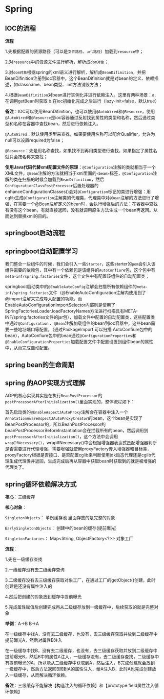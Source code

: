 # Spring

## IOC的流程
**流程**

1.先根据配置的资源路径（可以是`文件路径`、`url路径`）加载到`resource`中；

2.对`resource`中的资源文件进行解析，解析成`dom对象`；

3.对`dom对象`根据spring的xml语义进行解析，解析成`BeanDifinition`，并把BeanDifinition注册到ioc容器中。这个BeanDifinition就是对bean的定义、依赖描述，如classname、bean类型、init方法销毁方法；

4.根据`BeanDifinition`对bean进行实例化并进行依赖注入。这里有两种场景：a.在调用getBean时获取  b.在ioc初始化完成之后进行（lazy-init=false，默认true）

**备注**：IOC可以使用BeanDifinition，也可以使用`@AutoWired`和`@Resource`，使用`@AutoWired`和`@Resource`是ioc容器通过反射找到属性的类型和名称，然后通过类型和名称在容器中查找bean，然后进行依赖注入。

`@AutoWired`：默认使用类型来查找，如果要使用名称可以配合Qualifier，允许为null可以设置required为false；

`@Resource`：先是用名称查找，如果找不到再用类型进行查找，如果指定了属性名就只会按名称来查找；

**使用Java代码代替xml配置文件的原理**：`@Configuration`注解的类就相当于一个XML文件，`@Bean`注解的方法就相当于xml里面的`<bean>`标签，`@Configuration`注解的类在扫描的时候会加载到`BeanDifinition`，然后`ConfigurationClassPostProcessor`后置处理器的enhanceConfigurationClasses()会对`@Configuration`标记的类进行增强：用cglib生成`@Configuration`注解类的代理类，代理类中对`@Bean`注解的方法进行了增强，在需要一个@Bean注解定义的bean时，会执行增强后的方法：在容器中查找有没有这个bean，有就直接返回，没有就调用原生方法生成一个bean再返回。从而达到替换xml的目的。

## springboot启动流程

## springboot自动配置学习
我们整合一些组件的时候，我们会引入一些`Starter`，这些starter的`pom`会引入该组件需要的依赖包，其中有一个依赖包是该组件的`AutoConfiure`包，这个包中有`meta-inf/spring.factories`文件，这个文件中有配置该组件的自动配置类；

springboot启动类中的`@EnableAutoConfig`注解会扫描所有依赖组件的`meta-inf/spring.factories`文件（@EnableAutoConfiguration注解内使用到了@import注解来完成导入配置的功能，而EnableAutoConfigurationImportSelector内部则是使用了SpringFactoriesLoader.loadFactoryNames方法进行扫描具有META-INF/spring.factories文件的jar包），加载文件中配置的自动配置类，这些配置类中通过`@Configuration` 、`@Bean`注解加载组件的bean到ioc容器中，这些bean需要一些地址端口等配置，（通过PackageImport 可以扫描 AutoConfiure包中的bean），AutoConfiure包中的bean通过`@ConfigurationProperties`和`@EnableConfigurationProperties`加载配置文件中配置设置到组件bean的属性中，从而完成自动配置。

## spring bean的生命周期

## spring 的AOP实现方式理解

AOP的核心实现其实是在执行`BeanPostProcessor`的`postProcessorAfterInitialization()`里面实现的，整体流程如下：

首先启动类的`@EnableAspectJAutoProxy`注解会在容器中注入一个`AnnotationAwareAspectJAutoProxyCreator`的bean，这个bean是实现了BeanPostProcessor的，所以BeanPostProcessor的beanPostProcessorBeforeInstantiation会在拦截所有的bean，然后调用到`postProcessorAfterInitialization()`，这个方法中会调用`wrapIfNecessary()`，wrapIfNecessary()中会根据增强器表达式匹配增强器判断是否需要进行代理增强，需要增强就使用proxyFactory传入增强器和目标类，proxyFactory根据是否接口、是否配置cglib来判断使用jdk动态代理还是cglib代理生成代理类并返回，生成完成后再从容器中获取bean时获取到的就是被增强的代理类了。

## spring循环依赖解决方式

**核心**：三级缓存

**核心对象**：

`SingletonObjects`： 单例缓存池 里面存放的是完整的对象

`EarlySingletonObjects`：  创建中的bean的缓存(提前曝光)

`SingletonFactories`：  Map<String, ObjectFactory<?>> 对象工厂

**流程**：

1.先在一级缓存查找

2.一级缓存没有去二级缓存查询

3.二级缓存没有去三级缓存获取对象工厂，在通过工厂的getObject()创建，此时创建是还没有属性注入的

4.然后把创建的对象放到缓存中提前曝光

5.完成属性赋值后创建完成再从二级缓存放到一级缓存中，后续获取的就是完整对象

**举例**：A->B  B->A

在一级缓存中找A，没有去二级缓存，也没有，去三级缓存获取并放到二级缓存中提前曝光A，然后对属性B注入

在一级缓存中找B，没有去二级缓存，也没有，去三级缓存获取并放到二级缓存中提前曝光B，然后B中的属性A注入，一级缓存没有，去二级缓存查找，二级缓存中有提前曝光的A，所以能从二级缓存中获取到A，然后注入，B完成创建就会放到一级缓存中，然后方法返回B回到A的属性注入，给A注入B，此时A也完成创建放入一级缓存，从而解决循环依赖。

**备注**：三级缓存不能解决【构造注入的循环依赖】和【prototype  field属性注入循环依赖】
